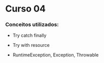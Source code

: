 # Curso 04

### Conceitos  utilizados: 

- Try catch finally

- Try with resource

- RuntimeException, Exception, Throwable
